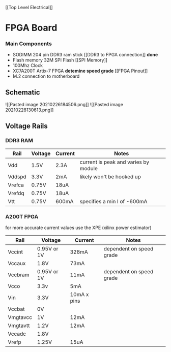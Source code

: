 [[Top Level Electrical]]

# FPGA Board

### Main Components
- SODIMM 204 pin DDR3 ram stick [[DDR3 to FPGA connection]] **done**
- Flash memory 32M SPI Flash [[SPI Memory]]
- 100Mhz Clock
- XC7A200T Artix-7 FPGA **detemine speed grade** [[FPGA Pinout]]
- M.2 connection to motherboard

## Schematic
![[Pasted image 20210226184506.png]]
![[Pasted image 20210228130613.png]]
## Voltage Rails
### DDR3 RAM
| Rail   | Voltage | Current | Notes                                |
| ------ | ------- | ------- | ------------------------------------ |
| Vdd    | 1.5V    | 2.3A    | current is peak and varies by module |
| Vddspd | 3.3V    | 2mA     | likely won't be hooked up            |
| Vrefca | 0.75V   | 18uA    |                                      |
| Vrefdq | 0.75V   | 18uA    |                                      |
| Vtt    | 0.75V   | 600mA   | specifies a min I of -600mA          |

### A200T FPGA
for more accurate current values use the XPE (xilinx power estimator)

| Rail     | Voltage     | Current     | Notes                    |
| -------- | ----------- | ----------- | ------------------------ |
| Vccint   | 0.95V or 1V | 328mA       | dependent on speed grade |
| Vccaux   | 1.8V        | 73mA        |                          |
| Vccbram  | 0.95V or 1V | 11mA        | dependent on speed grade |
| Vcco     | 3.3v        | 5mA         |                          |
| Vin      | 3.3V        | 10mA x pins |                          |
| Vccbat   | 0V          |             |                          |
| Vmgtavcc | 1V          | 12mA        |                          |
| Vmgtavtt | 1.2V        | 12mA        |                          |
| Vccadc   | 1.8V        |             |                          |
| Vrefp    | 1.25V       | 15uA        |                          |


